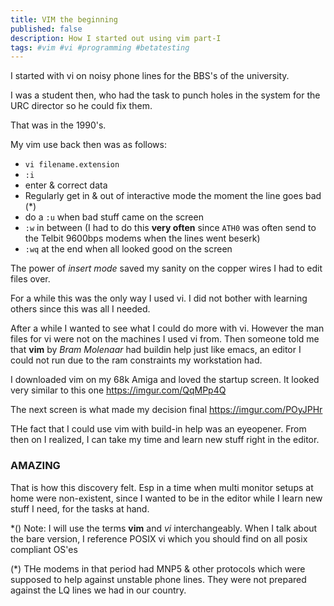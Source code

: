 ```yaml
---
title: VIM the beginning
published: false
description: How I started out using vim part-I
tags: #vim #vi #programming #betatesting
---
```


I started with vi on noisy phone lines for the BBS's of the university.

I was a student then, who had the task to punch holes in the system for the URC director so he could fix them.

That was in the 1990's.

My vim use back then was as follows:

- `vi filename.extension`
- `:i`
- enter & correct data
- Regularly get in & out of interactive mode the moment the line goes bad (*)
- do a `:u` when bad stuff came on the screen
- `:w` in between (I had to do this **very often** since `ATH0` was often send to the Telbit 9600bps modems when the lines went beserk)
- `:wq` at the end when all looked good on the screen 


The power of _insert mode_ saved my sanity on the copper wires I had to edit files over.

For a while this was the only way I used vi. I did not bother with learning others since this was all I needed.

After a while I wanted to see what I could do more with vi. However the man files for vi were not on the machines I used vi from. Then someone told me that **vim** by _Bram Molenaar_ had buildin help just like emacs, an editor I could not run due to the ram constraints my workstation had.

I downloaded vim on my 68k Amiga and loved the startup screen. It looked very similar to this one <https://imgur.com/QqMPp4Q>

The next screen is what made my decision final <https://imgur.com/POyJPHr>

THe fact that I could use vim with build-in help was an eyeopener. From then on I realized, I  can take my time and learn new stuff right in the editor.

### AMAZING

That is how this discovery felt. Esp in a time when multi monitor setups at home were non-existent, since I wanted to be in the editor while I learn new stuff I need, for the tasks at hand.



*()
Note: I will use the terms **vim** and _vi_ interchangeably. When I talk about the bare version, I reference POSIX vi which you should find on all posix compliant OS'es


(*)
THe modems in that period had MNP5 & other protocols which were supposed to help against unstable phone lines. They were not prepared against the LQ lines we had in our country.